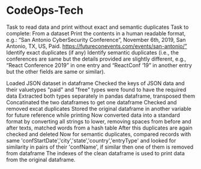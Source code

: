 # CodeOps-Tech
Task to read data and print without exact and semantic duplicates
Task to complete: 
From a dataset
Print the contents in a human readable format, e.g.: “San Antonio CyberSecurity Conference”,  November 6th, 2019, San Antonio, TX, US, Paid. https://futureconevents.com/events/san-antonio/” 
Identify exact duplicates (if any)
Identify semantic duplicates (i.e., the conferences are same but the details provided are slightly different, e.g., “React Conference 2019” in one entry and “ReactConf ‘19” in another entry but the other fields are same or similar). 

Loaded JSON dataset in dataframe
Checked the keys of JSON data and their valuetypes
"paid" and "free" types were found to have the required data
Extracted both types separately in pandas dataframe, transposed them
Concatinated the two dataframes to get one dataframe
Checked and removed excat duplicates
Stored the original dataframe in another variable for future reference while printing
Now converted data into a standard format by converting all strings to lower, 
removing spaces from before and after texts,
matched words from a hash table
After this duplicates are again checked and deleted
Now for semantic duplicates, compared records with same 'confStartDate','city','state','country','entryType'
and looked for similarity in pairs of their 'confName', if similar then one of them is removed from dataframe
The indexes of the clean dataframe is used to print data from the original dataframe.
